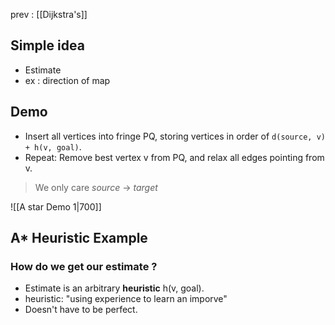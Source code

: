 prev : [[Dijkstra's]]
## Simple idea
- Estimate 
- ex : direction of map

## Demo
- Insert all vertices into fringe PQ, storing vertices in order of `d(source, v) + h(v, goal)`.
- Repeat: Remove best vertex v from PQ, and relax all edges pointing from v.

> We only care *source* -> *target*

![[A star Demo 1|700]]

## A* Heuristic Example
### How do we get our estimate ?
- Estimate is an arbitrary **heuristic** h(v, goal).
- heuristic: "using experience to learn an imporve"
- Doesn't have to be perfect.


